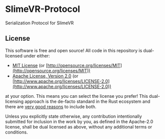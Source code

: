 # SlimeVR-Protocol
Serialization Protocol for SlimeVR

## License

This software is free and open source! All code in this repository is
dual-licensed under either:

* [MIT License](/LICENSE-MIT) (or
  [http://opensource.org/licenses/MIT](http://opensource.org/licenses/MIT))
* [Apache License, Version 2.0](/LICENSE-APACHE) (or
  [http://www.apache.org/licenses/LICENSE-2.0](http://www.apache.org/licenses/LICENSE-2.0))

at your option. This means you can select the license you prefer! This
dual-licensing approach is the de-facto standard in the Rust ecosystem and there
are [very good reasons](https://github.com/bevyengine/bevy/issues/2373) to
include both.

Unless you explicitly state otherwise, any contribution intentionally submitted
for inclusion in the work by you, as defined in the Apache-2.0 license, shall be
dual licensed as above, without any additional terms or conditions.
